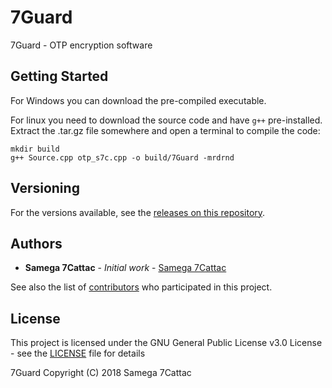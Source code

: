 # 7Guard
7Guard - OTP encryption software

## Getting Started

For Windows you can download the pre-compiled executable.


For linux you need to download the source code and have `g++` pre-installed.
Extract the .tar.gz file somewhere and open a terminal to compile the code:

```
mkdir build
g++ Source.cpp otp_s7c.cpp -o build/7Guard -mrdrnd
```

## Versioning

For the versions available, see the [releases on this repository](https://github.com/Samega7Cattac/7Guard-Core/releases). 

## Authors

* **Samega 7Cattac** - *Initial work* - [Samega 7Cattac](https://github.com/Samega7Cattac)

See also the list of [contributors](https://github.com/Samega7Cattac/7Guard-Core/graphs/contributors) who participated in this project.

## License

This project is licensed under the GNU General Public License v3.0 License - see the [LICENSE](LICENSE) file for details


7Guard Copyright (C) 2018 Samega 7Cattac
